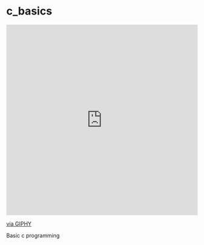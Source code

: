 # c_basics

<div style="width:100%;height:0;padding-bottom:100%;position:relative;"><iframe src="https://giphy.com/embed/PiWfijeEeJEI0uB7j6" width="100%" height="100%" style="position:absolute" frameBorder="0" class="giphy-embed" allowFullScreen></iframe></div><p><a href="https://giphy.com/gifs/c-PiWfijeEeJEI0uB7j6">via GIPHY</a></p>

<p>Basic c programming</p>
